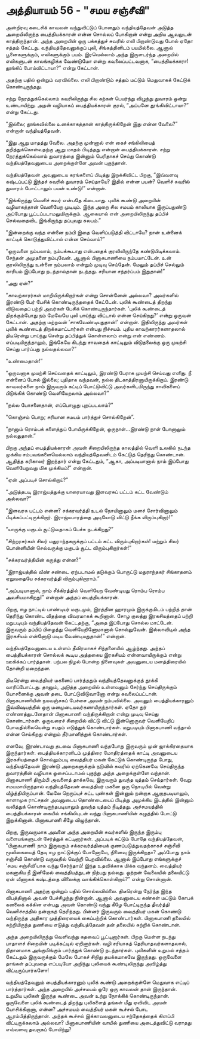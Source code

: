 # அத்தியாயம் 56 - "சமய சஞ்சீவி"

அன்றிரவு கடைசிக் காவலன் வந்துவிட்டுப் போனதும் வந்தியத்தேவன் அடுத்த அறையிலிருந்த பைத்தியக்காரன் என்ன சொல்லப் போகிறான் என்று அறிய ஆவலுடன் காத்திருந்தான். அந்த அறையின் ஒரு பக்கத்துச் சுவரில் எலி பிறாண்டுவது போல் ஏதோ சத்தம் கேட்டது. வந்தியத்தேவனுக்குப் புலி, சிங்கத்தினிடம் பயமில்லை. ஆனால் பூனைகளுக்கும், எலிகளுக்கும் பயம். இரவெல்லாம் அந்த இருளடர்ந்த அறையில் எலிகளுடன் காலங்கழிக்க வேண்டுமோ என்று கவலைப்பட்டவனாக, &#8220;பைத்தியக்காரா! தூங்கிப் போய்விட்டாயா?&#8221; என்று கேட்டான்.

அதற்கு பதில் ஒன்றும் வரவில்லை. எலி பிறாண்டும் சத்தம் மட்டும் மெதுவாகக் கேட்டுக் கொண்டிருந்தது.

சற்று நேரத்துக்கெல்லாம் சுவரிலிருந்து சில கற்கள் பெயர்ந்து விழுந்து துவாரம் ஒன்று உண்டாயிற்று. அதன் வழியாகப் பைத்தியக்காரன் குரல், &#8220;அப்பனே தூங்கிவிட்டாயா?&#8221; என்று கேட்டது.

&#8220;இல்லை; தூங்கவில்லை உனக்காகத்தான் காத்திருக்கிறேன் இது என்ன வேலை?&#8221; என்றான் வந்தியத்தேவன்.

&#8220;இது ஆறு மாதத்து வேலை. அதற்கு முன்னால் என் கைச் சங்கிலியைத் தறித்துக்கொள்வதற்கு ஆறு மாதம் பிடித்தது என்றான் பைத்தியக்காரன். சற்று நேரத்துக்கெல்லாம் துவாரத்தை இன்னும் பெரிதாகச் செய்து கொண்டு வந்தியத்தேவனுடைய அறைக்குள்ளே அவன் புகுந்தான்.

வந்தியத்தேவன் அவனுடைய கரங்களைப் பிடித்து இறக்கிவிட்ட பிறகு, &#8220;இவ்வளவு கஷ்டப்பட்டு இந்தச் சுவரில் துவாரம் செய்தாயே? இதில் என்ன பயன்? வெளிச் சுவரில் துவாரம் போட்டாலும் பயன் உண்டு!&#8221; என்றான்.

&#8220;இங்கிருந்து வெளிச் சுவர் என்பதே கிடையாது. புலிக் கூண்டு அறையின் வழியாகத்தான் வெளியேற முடியும். இந்த அறை சில சமயம் காலியாக இருப்பதுண்டு அப்போது பூட்டப்படாமலுமிருக்கும். ஆகையால் என் அறையிலிருந்து தப்பிச் செல்வதைவிட இங்கிருந்து தப்புவது சுலபம்.&#8221;

&#8220;இன்றைக்கு வந்த என்னை நம்பி இதை வெளிப்படுத்தி விட்டாயே? நான் உன்னைக் காட்டிக் கொடுத்துவிட்டால் என்ன செய்வாய்?&#8221;

&#8220;ஒருவனை நம்பலாம், நம்பக்கூடாது என்பதைக் குரலிலிருந்தே கண்டுபிடிக்கலாம். சேந்தன் அமுதனை நம்புவேன். ஆனால் பினாகபாணியை நம்பமாட்டேன். உன் குரலிலிருந்து உன்னை நம்பலாம் என்றும் முடிவு செய்தேன். மேலும் தப்பிச் செல்லும் காரியம் இப்போது நடந்தால்தான் நடந்தது. சரியான சந்தர்ப்பம் இதுதான்!&#8221;

&#8220;அது ஏன்?&#8221;

&#8220;காவற்காரர்கள் மாறியிருக்கிறார்கள் என்று சொன்னேன் அல்லவா? அவர்களில் இரண்டு பேர் பேசிக் கொண்டிருந்ததைக் கேட்டேன். புலிக் கூண்டைத் திறந்து விடுவதைப் பற்றி அவர்கள் பேசிக் கொண்டிருந்தார்கள். &#8216;புலிக் கூண்டைத் திறக்கும்போது நம் மேலேயே புலி பாய்ந்து விட்டால் என்ன செய்கிறது?&#8217; என்று ஒருவன் கேட்டான். அதற்கு மற்றவன் &#8216;சாகவேண்டியதுதான்!&#8217; என்றான். இதிலிருந்து அவர்கள் புலிக் கூண்டைத் திறக்கமாட்டார்கள் என்பது நிச்சயம். புதிய காவற்காரர்களாதலால் திடீரென்று பாய்ந்து சென்று தப்பித்துக் கொள்ளலாம் என்று என் எண்ணம். எப்படியிருந்தாலும், இங்கேயே கிடந்து சாவதைக் காட்டிலும் விடுதலைக்கு ஒரு முயற்சி செய்து பார்ப்பது நல்லதல்லவா?&#8221;

&#8220;உண்மைதான்!&#8221;

&#8220;ஒருவனாக முயற்சி செய்வதைக் காட்டிலும், இரண்டு பேராக முயற்சி செய்வது எளிது. நீ என்னைப் போல் இல்லை; புதிதாக வந்தவன், நல்ல திடகாத்திரனாயிருக்கிறாய். இரண்டு காவலர்களை நாம் இருவரும் கட்டிப் போட்டுவிட்டு அவர்களிடமிருந்து சாவிகளைப் பிடுங்கிக் கொண்டு வெளியேறலாம் அல்லவா?&#8221;

&#8220;நல்ல யோசனைதான், எப்பொழுது புறப்படலாம்?&#8221;

&#8220;கொஞ்சம் பொறு; சரியான சமயம் பார்த்துச் சொல்கிறேன்&#8221;.

&#8220;நானும் ரொம்பக் களைத்துப் போயிருக்கிறேன், ஒருநாள்&#8230;இரண்டு நாள் போனாலும் நல்லதுதான்.&#8221;

பிறகு அந்தப் பைத்தியக்காரன் அவன் சிறையிலிருந்த காலத்தில் வெளி உலகில் நடந்த முக்கிய சம்பவங்களையெல்லாம் வந்தியத்தேவனிடம் கேட்டுத் தெரிந்து கொண்டான். ஆதித்த கரிகாலர் இறந்தார் என்று கேட்டதும், &#8220;ஆகா, அப்படியானால் நாம் இப்போது வெளியேறுவது மிக முக்கியம்!&#8221; என்றான்.

&#8220;ஏன் அப்படிச் சொல்கிறாய்?&#8221;

&#8220;அடுத்தபடி இராஜ்யத்துக்கு யாரையாவது இளவரசுப் பட்டம் கட்ட வேண்டும் அல்லவா?&#8221;

&#8220;இளவரசு பட்டம் என்ன? சக்கரவர்த்தி உடல் நோயினாலும் மனச் சோர்வினாலும் பீடிக்கப்பட்டிருக்கிறார். இராஜ்யபாரத்தை அடியோடு விட்டு நீங்க விரும்புகிறார்!&#8221;

&#8220;யாருக்கு மகுடம் சூட்டுவதாகப் பேச்சு நடக்கிறது?&#8221;

&#8220;சிற்றரசர்கள் சிலர் மதுராந்தகருக்குப் பட்டம் கட்ட விரும்புகிறார்கள்! மற்றும் சிலர் பொன்னியின் செல்வருக்கு மகுடம் சூட்ட விரும்புகிறார்கள்!&#8221;

&#8220;சக்கரவர்த்தியின் கருத்து என்ன?&#8221;

&#8220;இராஜ்யத்தில் வீண் சண்டை ஏற்படாமல் தடுக்கும் பொருட்டு மதுராந்தகர் சிங்காதனம் ஏறுவதையே சக்கரவர்த்தி விரும்புகிறாராம்.&#8221;

&#8220;அப்படியானால், நாம் சீக்கிரத்தில் வெளியேற வேண்டியது ரொம்ப ரொம்ப அவசியமாகிறது!&#8221; என்றான் அந்தப் பைத்தியக்காரன்.

பிறகு, ஈழ நாட்டில் பாண்டியர் மகுடமும், இரத்தின ஹாரமும் இருக்குமிடம் பற்றித் தான் தெரிந்து கொண்ட விதத்தை விவரமாகக் கூறினான். சோழ குலத்து இரகசியத்தைப் பற்றி மறுபடியும் வந்தியத்தேவன் கேட்டதற்கு, &#8220;அதை இப்போது சொல்ல மாட்டேன். இருவரும் தப்பிப் பிழைத்து வெளியேறினோமானால் சொல்லுவேன். இல்லாவிடில் அந்த இரகசியம் என்னோடு மடிய வேண்டியதுதான்!&#8221; என்றான்.

வந்தியத்தேவனுடைய உள்ளம் தீவிரமாகச் சிந்தனையில் ஆழ்ந்தது. அந்தப் பைத்தியக்காரன் சொல்லக் கூடிய அத்தகைய இரகசியம் என்னவாயிருக்கும் என்று ஊகிக்கப் பார்த்தான். பற்பல நிழல் போன்ற நினைவுகள் அவனுடைய மனத்திரையில் தோன்றி மறைந்தன.

திடீரென்று வைத்தியர் மகனைப் பார்த்ததும் வந்தியத்தேவனுக்குத் தூக்கி வாரிப்போட்டது. தானும், அடுத்த அறையில் உள்ளவனும் சேர்ந்து செய்திருக்கும் யோசனைக்கு அவன் தடை போட்டுவிடுவானோ என்று கவலைப்பட்டான். பினாகபாணியின் நயவஞ்சகப் பேச்சை அவன் நம்பவில்லை. அவனும் பைத்தியக்காரனும் இவ்விஷயத்தில் ஒரு மனமுடையவர்களாயிருந்தார்கள். ஏதோ துர் எண்ணத்துடனேதான் பினாகபாணி வந்திருக்கிறான் என்று முடிவு செய்து கொண்டார்கள். ஒருவரைச் சிறையில் விட்டு விட்டு இன்னொருவர் வெளியேறிப் போவதில்லையென்று சபதம் எடுத்துக் கொண்டார்கள். மறுபடியும் பினாகபாணி வந்தால் என்ன செய்கிறது என்றும் தீர்மானித்துக் கொண்டார்கள்.

எனவே, இரண்டாவது தடவை பினாகபாணி வந்தபோது இருவரும் முன் ஜாக்கிரதையாக இருந்தார்கள். பைத்தியக்காரனிடம் முத்திரை மோதிரத்தைக் காட்டி அவனுடைய இரகசியத்தைச் சொல்லும்படி வைத்தியர் மகன் கேட்டுக் கொண்டிருந்த போது, வந்தியத்தேவன் இரண்டு அறைகளுக்கும் நடுவில் சுவரில் ஏற்கெனவே செய்திருந்த துவாரத்தின் வழியாக ஓசைப்படாமல் புகுந்து அந்த அறைக்குள்ளே வந்தான். பினாகபாணி திரும்பி அவனைத் தாக்கவே, இருவரும் துவந்த யுத்தம் செய்தார்கள். வேறு சமயமாயிருந்தால் வந்தியத்தேவன் வைத்தியர் மகனை ஒரு நொடியில் வென்று வீழ்த்தியிருப்பான். மேலே நெருப்புச் சுட்ட புண்கள் இன்னும் நன்றாக ஆறாதபடியாலும், காளாமுக ராட்சதன் அவனுடைய தொண்டையைப் பிடித்து அமுக்கிய இடத்தில் இன்னும் வலித்துக் கொண்டிருந்தபடியாலும் துவந்த யுத்தம் நீடித்தது. அச்சமயத்தில் பைத்தியக்காரன் கையில் சங்கிலியுடன் வந்து பினாகபாணியின் கழுத்தில் போட்டு இறுக்கினான். பினாகபாணி கீழே விழுந்தான்.

பிறகு, இருவருமாக அவனை அந்த அறையின் சுவர்களில் இருந்த இரும்பு வளையங்களுடன் சேர்த்துக் கட்டினார்கள். அப்படிக் கட்டும் போதே வந்தியத்தேவன், &#8220;பினாகபாணி! நாம் இருவரும் சக்கரவர்த்தியைக் குணப்படுத்துவதற்காகச் சஞ்சீவி மூலிகையைத் தேடி ஈழ நாட்டுக்குப் போனோமே, நினைவு இருக்கிறதா? அப்போது நாம் சஞ்சீவி கொண்டு வருவதில் வெற்றி பெறவில்லை. ஆனால் இப்போது எங்களுக்குச் &#8216;சமய சஞ்சீவி&#8217;யாக வந்து சேர்ந்தாய்! இந்த உதவிக்காக மிக்க வந்தனம். வைத்தியர் மகனாகிய நீ இனிமேல் வைத்தியத்துடன் நிற்பது நல்லது. ஒற்றன் வேலையில் தலையிட்டு ஏன் வீணாகக் கஷ்டத்தை விலைக்கு வாங்கிக்கொள்கிறாய்?&#8221; என்று சொன்னான்.

பினாகபாணி அதற்கு ஒன்றும் பதில் சொல்லவில்லை. திடீரென்று நேர்ந்த இந்த விபத்தினால் அவன் பேச்சிழந்து நின்றான். ஆனால் அவனுடைய கண்கள் மட்டும் கோபக் கனலைக் கக்கின என்பது அவன் கொண்டு வந்து கீழே போட்டிருந்த தீவர்த்தி வெளிச்சத்தில் நன்றாகத் தெரிந்தது. பின்னர் இருவரும் வைத்தியர் மகன் கொண்டு வந்திருந்த அதிகார முத்திரையைக் கைப்பற்றிக் கொண்டார்கள். பினாகபாணி தலையில் சுற்றியிருந்த துணியை எடுத்து வந்தியத்தேவன் தன் தலையில் சுற்றிக் கொண்டான்.

அந்த அறையிலிருந்து வெளிவந்து கதவைப் பூட்டினார்கள். பிறகு மெள்ள நடந்து பாதாளச் சிறையின் படிக்கட்டில் ஏறினார்கள். வழி சரியாகத் தெரியாதவர்களாதலால், நிதானமாக அங்குமிங்கும் பார்த்துக் கொண்டு நடந்தார்கள். புலிகளின் உறுமல் சத்தம் கேட்டதும் இருவருக்கும் மேலே போகச் சிறிது தயக்கமாகவே இருந்தது. ஒருவேளை தாங்கள் தப்புவதை எப்படியோ அறிந்து புலியைக் கூண்டிலிருந்து அவிழ்த்து விட்டிருப்பார்களோ!

வந்தியத்தேவனும் பைத்தியக்காரனும் புலிக் கூண்டு அறைக்குள்ளே மெதுவாக எட்டிப் பார்த்தார்கள். அந்த அறையில் அச்சமயம் ஒரே ஒரு காவலன் தான் இருந்தான். உறுமிய புலிகள் இருந்த கூண்டை அவன் உற்று நோக்கிக் கொண்டிருந்தான். ஒருவேளை புலிக் கூண்டைத் திறந்து புலிகளைத் தங்கள் மீது ஏவிவிட அவன் யோசிக்கிறானா, என்ன? அச்சமயம் வைத்தியர் மகன் கூச்சல் போட ஆரம்பித்திருந்தான். அந்தக் கூச்சல் இக்காவலனுடைய சந்தேகத்தைக் கிளப்பி விட்டிருக்கலாம் அல்லவா? பினாகபாணியின் வாயில் துணியை அடைத்துவிட்டு வராதது எவ்வளவு தவறாகப் போயிற்று?